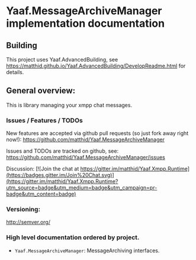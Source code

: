 ﻿# Yaaf.MessageArchiveManager implementation documentation 

## Building

This project uses Yaaf.AdvancedBuilding, see https://matthid.github.io/Yaaf.AdvancedBuilding/DevelopReadme.html for details.

## General overview:

This is library managing your xmpp chat messages.

### Issues / Features / TODOs

New features are accepted via github pull requests (so just fork away right now!):  https://github.com/matthid/Yaaf.MessageArchiveManager

Issues and TODOs are tracked on github, see: https://github.com/matthid/Yaaf.MessageArchiveManager/issues

Discussion: [![Join the chat at https://gitter.im/matthid/Yaaf.Xmpp.Runtime](https://badges.gitter.im/Join%20Chat.svg)](https://gitter.im/matthid/Yaaf.Xmpp.Runtime?utm_source=badge&utm_medium=badge&utm_campaign=pr-badge&utm_content=badge)

### Versioning: 

http://semver.org/

### High level documentation ordered by project.

- `Yaaf.MessageArchiveManager`: MessageArchiving interfaces.
